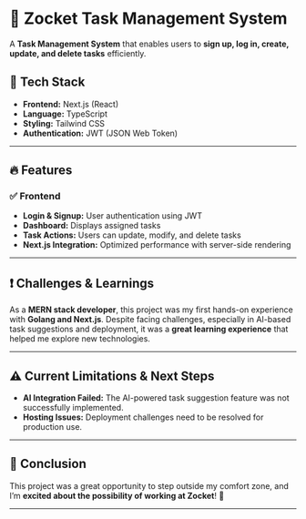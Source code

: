 # 🚀 Zocket Task Management System  

A **Task Management System** that enables users to **sign up, log in, create, update, and delete tasks** efficiently.  

## 📌 Tech Stack  
- **Frontend:** Next.js (React)
- **Language:** TypeScript  
- **Styling:** Tailwind CSS  
- **Authentication:** JWT (JSON Web Token)  

---

## 🔥 Features  

### ✅ **Frontend**  
- **Login & Signup:** User authentication using JWT  
- **Dashboard:** Displays assigned tasks  
- **Task Actions:** Users can update, modify, and delete tasks  
- **Next.js Integration:** Optimized performance with server-side rendering  

---

## ❗ Challenges & Learnings  

As a **MERN stack developer**, this project was my first hands-on experience with **Golang and Next.js**. Despite facing challenges, especially in AI-based task suggestions and deployment, it was a **great learning experience** that helped me explore new technologies.  

---

## ⚠️ Current Limitations & Next Steps  
- **AI Integration Failed:** The AI-powered task suggestion feature was not successfully implemented.  
- **Hosting Issues:** Deployment challenges need to be resolved for production use.  

---

## 🎯 Conclusion  
This project was a great opportunity to step outside my comfort zone, and I’m **excited about the possibility of working at Zocket**! 🚀  

---
